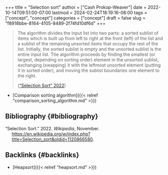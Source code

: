 +++
title = "Selection sort"
author = ["Cash Prokop-Weaver"]
date = 2022-10-14T09:51:00-07:00
lastmod = 2024-02-24T18:19:16-08:00
tags = ["concept", "concept"]
categories = ["concept"]
draft = false
slug = "f8918bbe-8164-4105-8489-2f74fd10df6d"
+++

> The algorithm divides the input list into two parts: a sorted sublist of items which is built up from left to right at the front (left) of the list and a sublist of the remaining unsorted items that occupy the rest of the list. Initially, the sorted sublist is empty and the unsorted sublist is the entire input list. The algorithm proceeds by finding the smallest (or largest, depending on sorting order) element in the unsorted sublist, exchanging (swapping) it with the leftmost unsorted element (putting it in sorted order), and moving the sublist boundaries one element to the right.
>
> (<a href="#citeproc_bib_item_1">“Selection Sort” 2022</a>)

-   [Comparison sorting algorithm]({{< relref "comparison_sorting_algorithm.md" >}})


## Bibliography {#bibliography}

<style>.csl-entry{text-indent: -1.5em; margin-left: 1.5em;}</style><div class="csl-bib-body">
  <div class="csl-entry"><a id="citeproc_bib_item_1"></a>“Selection Sort.” 2022. <i>Wikipedia</i>, November. <a href="https://en.wikipedia.org/w/index.php?title=Selection_sort&oldid=1120866580">https://en.wikipedia.org/w/index.php?title=Selection_sort&#38;oldid=1120866580</a>.</div>
</div>


## Backlinks {#backlinks}

-   [Heapsort]({{< relref "heapsort.md" >}})
